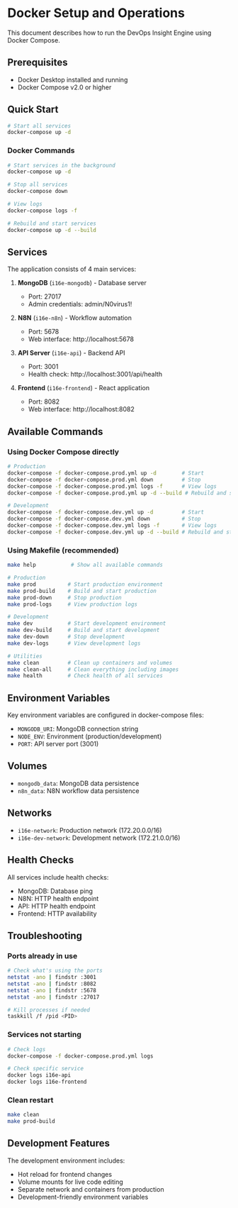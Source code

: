 # Docker Setup and Operations

This document describes how to run the DevOps Insight Engine using Docker Compose.

## Prerequisites

- Docker Desktop installed and running
- Docker Compose v2.0 or higher

## Quick Start

```bash
# Start all services
docker-compose up -d
```

### Docker Commands

```bash
# Start services in the background
docker-compose up -d

# Stop all services
docker-compose down

# View logs
docker-compose logs -f

# Rebuild and start services
docker-compose up -d --build
```

## Services

The application consists of 4 main services:

1. **MongoDB** (`i16e-mongodb`) - Database server

   - Port: 27017
   - Admin credentials: admin/N0virus1!

2. **N8N** (`i16e-n8n`) - Workflow automation

   - Port: 5678
   - Web interface: http://localhost:5678

3. **API Server** (`i16e-api`) - Backend API

   - Port: 3001
   - Health check: http://localhost:3001/api/health

4. **Frontend** (`i16e-frontend`) - React application
   - Port: 8082
   - Web interface: http://localhost:8082

## Available Commands

### Using Docker Compose directly

```bash
# Production
docker-compose -f docker-compose.prod.yml up -d        # Start
docker-compose -f docker-compose.prod.yml down         # Stop
docker-compose -f docker-compose.prod.yml logs -f      # View logs
docker-compose -f docker-compose.prod.yml up -d --build # Rebuild and start

# Development
docker-compose -f docker-compose.dev.yml up -d         # Start
docker-compose -f docker-compose.dev.yml down          # Stop
docker-compose -f docker-compose.dev.yml logs -f       # View logs
docker-compose -f docker-compose.dev.yml up -d --build # Rebuild and start
```

### Using Makefile (recommended)

```bash
make help           # Show all available commands

# Production
make prod          # Start production environment
make prod-build    # Build and start production
make prod-down     # Stop production
make prod-logs     # View production logs

# Development
make dev           # Start development environment
make dev-build     # Build and start development
make dev-down      # Stop development
make dev-logs      # View development logs

# Utilities
make clean         # Clean up containers and volumes
make clean-all     # Clean everything including images
make health        # Check health of all services
```

## Environment Variables

Key environment variables are configured in docker-compose files:

- `MONGODB_URI`: MongoDB connection string
- `NODE_ENV`: Environment (production/development)
- `PORT`: API server port (3001)

## Volumes

- `mongodb_data`: MongoDB data persistence
- `n8n_data`: N8N workflow data persistence

## Networks

- `i16e-network`: Production network (172.20.0.0/16)
- `i16e-dev-network`: Development network (172.21.0.0/16)

## Health Checks

All services include health checks:

- MongoDB: Database ping
- N8N: HTTP health endpoint
- API: HTTP health endpoint
- Frontend: HTTP availability

## Troubleshooting

### Ports already in use

```bash
# Check what's using the ports
netstat -ano | findstr :3001
netstat -ano | findstr :8082
netstat -ano | findstr :5678
netstat -ano | findstr :27017

# Kill processes if needed
taskkill /f /pid <PID>
```

### Services not starting

```bash
# Check logs
docker-compose -f docker-compose.prod.yml logs

# Check specific service
docker logs i16e-api
docker logs i16e-frontend
```

### Clean restart

```bash
make clean
make prod-build
```

## Development Features

The development environment includes:

- Hot reload for frontend changes
- Volume mounts for live code editing
- Separate network and containers from production
- Development-friendly environment variables
